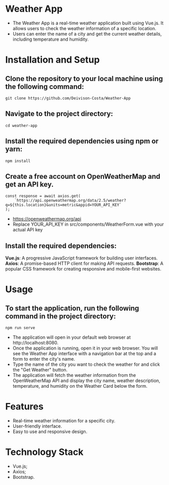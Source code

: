 # Weather App

- The Weather App is a real-time weather application built using Vue.js. It allows users to check the weather information of a specific location. 
- Users can enter the name of a city and get the current weather details, including temperature and humidity.

# Installation and Setup
## Clone the repository to your local machine using the following command:
    git clone https://github.com/Deivison-Costa/Weather-App
## Navigate to the project directory:
    cd weather-app
## Install the required dependencies using npm or yarn:
    npm install
## Create a free account on OpenWeatherMap and get an API key. 
    const response = await axios.get(
        `https://api.openweathermap.org/data/2.5/weather?q=${this.location}&units=metric&appid=YOUR_API_KEY`
    );

- https://openweathermap.org/api
- Replace YOUR_API_KEY in src/components/WeatherForm.vue with your actual API key
## Install the required dependencies:
**Vue.js**: A progressive JavaScript framework for building user interfaces.
**Axios**: A promise-based HTTP client for making API requests.
**Bootstrap**: A popular CSS framework for creating responsive and mobile-first websites.

# Usage
## To start the application, run the following command in the project directory:
    npm run serve
- The application will open in your default web browser at http://localhost:8080.
- Once the application is running, open it in your web browser. You will see the Weather App interface with a navigation bar at the top and a form to enter the city's name. 
- Type the name of the city you want to check the weather for and click the "Get Weather" button.
- The application will fetch the weather information from the OpenWeatherMap API and display the city name, weather description, temperature, and humidity on the Weather Card below the form.

# Features
- Real-time weather information for a specific city.
- User-friendly interface.
- Easy to use and responsive design.

# Technology Stack
- Vue.js;
- Axios;
- Bootstrap.
